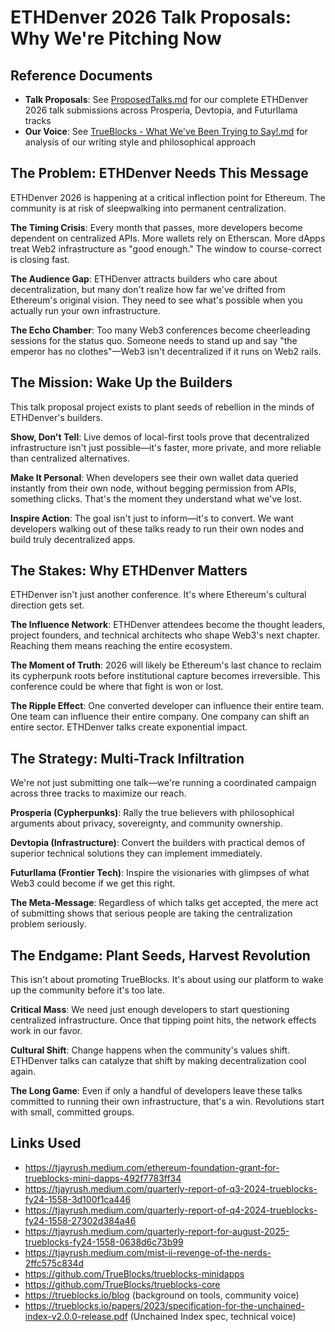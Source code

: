 # ETHDenver 2026 Talk Proposals: Why We're Pitching Now

## Reference Documents
- **Talk Proposals**: See [ProposedTalks.md](./ProposedTalks.md) for our complete ETHDenver 2026 talk submissions across Prosperia, Devtopia, and Futurllama tracks
- **Our Voice**: See [TrueBlocks - What We've Been Trying to Say!.md](../../TrueBlocks%20-%20What%20We've%20Been%20Trying%20to%20Say!.md) for analysis of our writing style and philosophical approach

## The Problem: ETHDenver Needs This Message

ETHDenver 2026 is happening at a critical inflection point for Ethereum. The community is at risk of sleepwalking into permanent centralization.

**The Timing Crisis**: Every month that passes, more developers become dependent on centralized APIs. More wallets rely on Etherscan. More dApps treat Web2 infrastructure as "good enough." The window to course-correct is closing fast.

**The Audience Gap**: ETHDenver attracts builders who care about decentralization, but many don't realize how far we've drifted from Ethereum's original vision. They need to see what's possible when you actually run your own infrastructure.

**The Echo Chamber**: Too many Web3 conferences become cheerleading sessions for the status quo. Someone needs to stand up and say "the emperor has no clothes"—Web3 isn't decentralized if it runs on Web2 rails.

## The Mission: Wake Up the Builders

This talk proposal project exists to plant seeds of rebellion in the minds of ETHDenver's builders.

**Show, Don't Tell**: Live demos of local-first tools prove that decentralized infrastructure isn't just possible—it's faster, more private, and more reliable than centralized alternatives.

**Make It Personal**: When developers see their own wallet data queried instantly from their own node, without begging permission from APIs, something clicks. That's the moment they understand what we've lost.

**Inspire Action**: The goal isn't just to inform—it's to convert. We want developers walking out of these talks ready to run their own nodes and build truly decentralized apps.

## The Stakes: Why ETHDenver Matters

ETHDenver isn't just another conference. It's where Ethereum's cultural direction gets set.

**The Influence Network**: ETHDenver attendees become the thought leaders, project founders, and technical architects who shape Web3's next chapter. Reaching them means reaching the entire ecosystem.

**The Moment of Truth**: 2026 will likely be Ethereum's last chance to reclaim its cypherpunk roots before institutional capture becomes irreversible. This conference could be where that fight is won or lost.

**The Ripple Effect**: One converted developer can influence their entire team. One team can influence their entire company. One company can shift an entire sector. ETHDenver talks create exponential impact.

## The Strategy: Multi-Track Infiltration

We're not just submitting one talk—we're running a coordinated campaign across three tracks to maximize our reach.

**Prosperia (Cypherpunks)**: Rally the true believers with philosophical arguments about privacy, sovereignty, and community ownership.

**Devtopia (Infrastructure)**: Convert the builders with practical demos of superior technical solutions they can implement immediately.

**Futurllama (Frontier Tech)**: Inspire the visionaries with glimpses of what Web3 could become if we get this right.

**The Meta-Message**: Regardless of which talks get accepted, the mere act of submitting shows that serious people are taking the centralization problem seriously.

## The Endgame: Plant Seeds, Harvest Revolution

This isn't about promoting TrueBlocks. It's about using our platform to wake up the community before it's too late.

**Critical Mass**: We need just enough developers to start questioning centralized infrastructure. Once that tipping point hits, the network effects work in our favor.

**Cultural Shift**: Change happens when the community's values shift. ETHDenver talks can catalyze that shift by making decentralization cool again.

**The Long Game**: Even if only a handful of developers leave these talks committed to running their own infrastructure, that's a win. Revolutions start with small, committed groups.

## Links Used
- https://tjayrush.medium.com/ethereum-foundation-grant-for-trueblocks-mini-dapps-492f7783ff34
- https://tjayrush.medium.com/quarterly-report-of-q3-2024-trueblocks-fy24-1558-3d100f1ca446
- https://tjayrush.medium.com/quarterly-report-of-q4-2024-trueblocks-fy24-1558-27302d384a46
- https://tjayrush.medium.com/quarterly-report-for-august-2025-trueblocks-fy24-1558-0638d6c73b99
- https://tjayrush.medium.com/mist-ii-revenge-of-the-nerds-2ffc575c834d
- https://github.com/TrueBlocks/trueblocks-minidapps
- https://github.com/TrueBlocks/trueblocks-core
- https://trueblocks.io/blog (background on tools, community voice)
- https://trueblocks.io/papers/2023/specification-for-the-unchained-index-v2.0.0-release.pdf (Unchained Index spec, technical voice)
